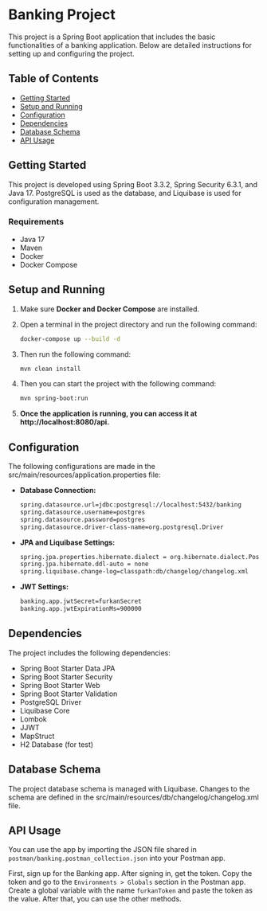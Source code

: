 # Banking Project

This project is a Spring Boot application that includes the basic functionalities of a banking application. Below are detailed instructions for setting up and configuring the project.

## Table of Contents

- [Getting Started](#getting-started)
- [Setup and Running](#setup-and-running)
- [Configuration](#configuration)
- [Dependencies](#dependencies)
- [Database Schema](#database-schema)
- [API Usage](#api-usage)

## Getting Started

This project is developed using Spring Boot 3.3.2, Spring Security 6.3.1, and Java 17. PostgreSQL is used as the database, and Liquibase is used for configuration management.

### Requirements

- Java 17
- Maven
- Docker
- Docker Compose

## Setup and Running

1. Make sure **Docker and Docker Compose** are installed.

2. Open a terminal in the project directory and run the following command:
   ```sh
   docker-compose up --build -d
   ```

3. Then run the following command:

   ```sh
   mvn clean install
   ```
   
4. Then you can start the project with the following command:
    ```sh
   mvn spring-boot:run
   ```

5. **Once the application is running, you can access it at http://localhost:8080/api.**


## Configuration

The following configurations are made in the src/main/resources/application.properties file:

- **Database Connection:**

   ```sh
   spring.datasource.url=jdbc:postgresql://localhost:5432/banking
   spring.datasource.username=postgres
   spring.datasource.password=postgres
   spring.datasource.driver-class-name=org.postgresql.Driver
  ```

- **JPA and Liquibase Settings:**

   ```sh
   spring.jpa.properties.hibernate.dialect = org.hibernate.dialect.PostgreSQLDialect
   spring.jpa.hibernate.ddl-auto = none
   spring.liquibase.change-log=classpath:db/changelog/changelog.xml
   ```

- **JWT Settings:**

  ```sh
  banking.app.jwtSecret=furkanSecret
  banking.app.jwtExpirationMs=900000
  ```

## Dependencies

The project includes the following dependencies:

- Spring Boot Starter Data JPA
- Spring Boot Starter Security
- Spring Boot Starter Web
- Spring Boot Starter Validation
- PostgreSQL Driver
- Liquibase Core
- Lombok
- JJWT
- MapStruct
- H2 Database (for test)

## Database Schema

The project database schema is managed with Liquibase. Changes to the schema are defined in the src/main/resources/db/changelog/changelog.xml file.

## API Usage

You can use the app by importing the JSON file shared in `postman/banking.postman_collection.json` into your Postman app.

First, sign up for the Banking app. After signing in, get the token. Copy the token and go to the 
`Environments > Globals` section in the Postman app. Create a global variable with the name `furkanToken` and paste 
the token as the value. After that, you can use the other methods.
